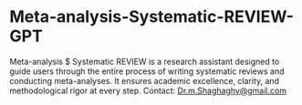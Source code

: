# Meta-analysis-Systematic-REVIEW-GPT
Meta-analysis $ Systematic REVIEW is a research assistant designed to guide users through the entire process of writing systematic reviews and conducting meta-analyses. It ensures academic excellence, clarity, and methodological rigor at every step. Contact: Dr.m.Shaghaghy@gmail.com
